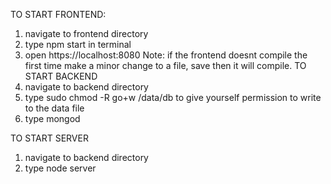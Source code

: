 TO START FRONTEND:
1. navigate to frontend directory
2. type npm start in terminal
3. open https://localhost:8080
Note: if the frontend doesnt compile the first time make a minor change to a file, save then it will compile.
TO START BACKEND
1. navigate to backend directory
2. type sudo chmod -R go+w /data/db to give yourself permission to write to the data file
3. type mongod

TO START SERVER
1. navigate to backend directory
2. type node server
